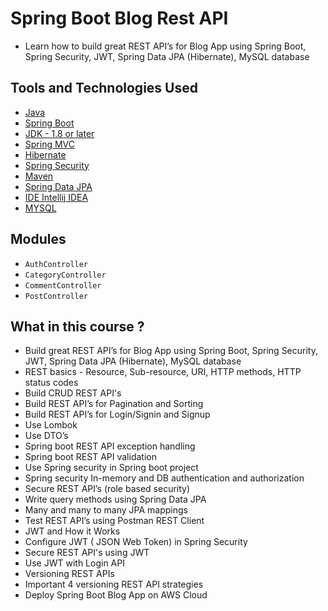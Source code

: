 # Spring Boot Blog Rest API
- Learn how to build great REST API’s for Blog App using Spring Boot, Spring Security, JWT, Spring Data JPA (Hibernate), MySQL database

## Tools and Technologies Used
- [Java]()
- [Spring Boot]()
- [JDK - 1.8 or later]()
- [Spring MVC]()
- [Hibernate]()
- [Spring Security]()
- [Maven]()
- [Spring Data JPA]()
- [IDE Intellij IDEA]()
- [MYSQL]()

## Modules
- `AuthController`
- `CategoryController`
- `CommentController`
- `PostController`

## What in this course ?
- Build great REST API’s for Blog App using Spring Boot, Spring Security, JWT, Spring Data JPA (Hibernate), MySQL database
- REST basics - Resource, Sub-resource, URI, HTTP methods, HTTP status codes
- Build CRUD REST API's
- Build REST API’s for Pagination and Sorting
- Build REST API’s for Login/Signin and Signup
- Use Lombok
- Use DTO’s
- Spring boot REST API exception handling
- Spring boot REST API validation
- Use Spring security in Spring boot project
- Spring security In-memory and DB authentication and authorization
- Secure REST API’s (role based security)
- Write query methods using Spring Data JPA
- Many and many to many JPA mappings
- Test REST API’s using Postman REST Client
- JWT and How it Works
- Configure JWT ( JSON Web Token) in Spring Security
- Secure REST API's using JWT
- Use JWT with Login API
- Versioning REST APIs
- Important 4 versioning REST API strategies
- Deploy Spring Boot Blog App on AWS Cloud

